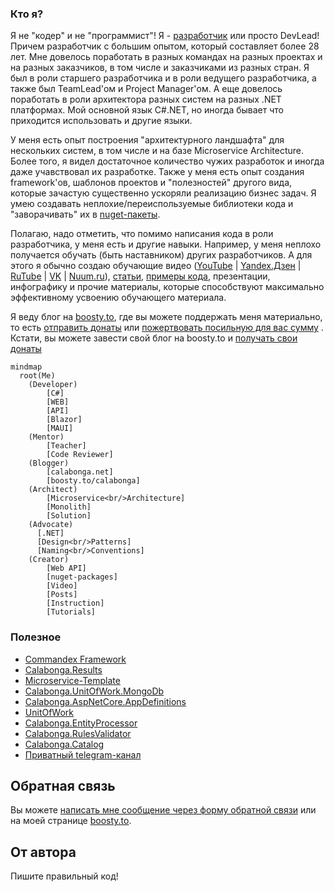 ### Кто я?

Я не "кодер" и не "программист"! Я - [разработчик](https://www.calabonga.net/site/author) или просто DevLead! Причем разработчик с большим опытом, который составляет более 28 лет. Мне довелось поработать в разных командах на разных проектах и на разных заказчиков, в том числе и заказчиками из разных стран. Я был в роли старшего разработчика и в роли ведущего разработчика, а также был TeamLead'ом и Project Manager'ом. А еще довелось поработать в роли архитектора разных систем на разных .NET платформах. Мой основной язык C#.NET, но иногда бывает что приходится использовать и другие языки.

У меня есть опыт построения "архитектурного ландшафта" для нескольких систем, в том числе и на базе Microservice Architecture. Более того, я видел достаточное количество чужих разработок и иногда даже учавствовал их разработке. Также у меня есть опыт создания framework'ов, шаблонов проектов и "полезностей" другого вида, которые зачастую существенно ускоряли реализацию бизнес задач. Я умею создавать неплохие/переиспользуемые библиотеки кода и "заворачивать" их в [nuget-пакеты](https://www.nuget.org/packages?q=calabonga).

Полагаю, надо отметить, что помимо написания кода в роли разработчика, у меня есть и другие навыки. Например, у меня неплохо получается обучать (быть наставником) других разработчиков. А для этого я обычно создаю обучающие видео ([YouTube](https://www.youtube.com/sergeicalabonga) | [Yandex.Дзен](https://dzen.ru/calabonga) | [RuTube](https://rutube.ru/channel/24598124/) | [VK](https://vk.com/video/@calabonga) | [Nuum.ru](https://nuum.ru/channel/calabonga)), [статьи](https://www.calabonga.net), [примеры кода](https://github.com/Calabonga), презентации, инфографику и прочие материалы, которые способствуют максимально эффективному усвоению обучающего материала.

Я веду блог на [boosty.to](https://boosty.to/calabonga), где вы можете поддержать меня материально, то есть [отправить донаты](https://boosty.to/calabonga/donate) или [пожертвовать посильную для вас сумму](https://yoomoney.ru/fundraise/139LU394HC1.240611) . Кстати, вы можете завести свой блог на boosty.to и [получать свои донаты](https://boosty.to/calabonga/ref)

``` mermaid
mindmap
  root(Me)
    (Developer)
        [C#]
        [WEB]
        [API]
        [Blazor]
        [MAUI]
    (Mentor)
        [Teacher]
        [Code Reviewer]
    (Blogger)
        [calabonga.net]
        [boosty.to/calabonga]
    (Architect)
        [Microservice<br/>Architecture]
        [Monolith]
        [Solution]
    (Advocate)
      [.NET]
      [Design<br/>Patterns]
      [Naming<br/>Conventions]
    (Creator)
        [Web API]
        [nuget-packages]
        [Video]
        [Posts]
        [Instruction]
        [Tutorials]
```

### Полезное
* [Commandex Framework](https://github.com/search?q=Calabonga.Commandex&type=repositories)
* [Calabonga.Results](https://www.nuget.org/packages/Calabonga.Results)
* [Microservice-Template](https://github.com/Calabonga/Microservice-Template)
* [Calabonga.UnitOfWork.MongoDb](https://github.com/Calabonga/Calabonga.UnitOfWork.MongoDb)
* [Calabonga.AspNetCore.AppDefinitions](https://github.com/Calabonga/Calabonga.AspNetCore.AppDefinitions)
* [UnitOfWork](https://github.com/Calabonga/UnitOfWork)
* [Calabonga.EntityProcessor](https://github.com/Calabonga/Calabonga.EntityProcessor)
* [Calabonga.RulesValidator](https://github.com/Calabonga/Calabonga.RulesValidator)
* [Calabonga.Catalog](https://github.com/Calabonga/Calabonga.Catalog)
* [Приватный telegram-канал](https://t.me/+IN5f2Hc0EuQ3ZmZi)

## Обратная связь
Вы можете [написать мне сообщение через форму обратной связи](https://www.calabonga.net/site/feedback) или на моей странице [boosty.to](https://boosty.to/calabonga). 

## От автора
Пишите правильный код!
